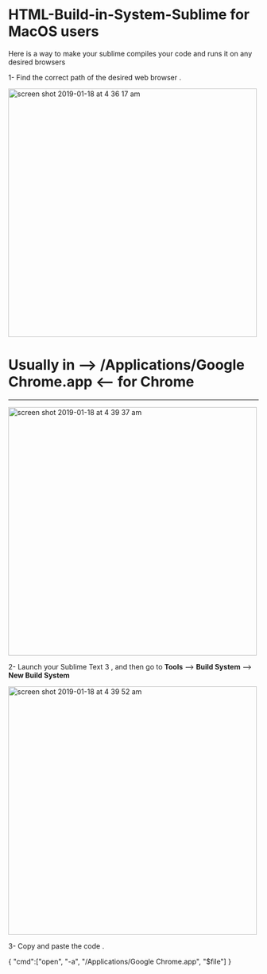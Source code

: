 # HTML-Build-in-System-Sublime for MacOS users 
Here is a way to make your sublime compiles your code and runs it on any desired browsers 

1- Find the correct path of the desired web browser .  

<img width="500" alt="screen shot 2019-01-18 at 4 36 17 am" src="https://user-images.githubusercontent.com/32437621/51378960-543e3100-1adc-11e9-9efa-44cad5e53589.png">

# Usually in --> /Applications/Google Chrome.app <-- for Chrome 

-----------------------------------------------------------------------------------------------------------------------------
<img width="500" alt="screen shot 2019-01-18 at 4 39 37 am" src="https://user-images.githubusercontent.com/32437621/51379304-18579b80-1add-11e9-8f91-e1e8b00b91b0.png">

2- Launch your Sublime Text 3 , and then go to **Tools** --> **Build System**  --> **New Build System**


<img width="500" alt="screen shot 2019-01-18 at 4 39 52 am" src="https://user-images.githubusercontent.com/32437621/51379516-961ba700-1add-11e9-976c-77fc5103bd1a.png">

3- Copy and paste the code . 


{
	"cmd":["open", "-a", "/Applications/Google Chrome.app", "$file"]
}


